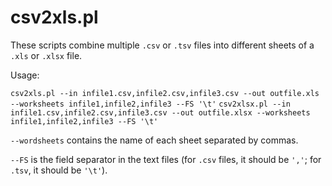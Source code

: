 # csv2xls.pl
These scripts combine multiple `.csv` or `.tsv` files into different sheets of a `.xls` or `.xlsx` file.

Usage:

`csv2xls.pl --in infile1.csv,infile2.csv,infile3.csv --out outfile.xls --worksheets infile1,infile2,infile3 --FS '\t'`
`csv2xlsx.pl --in infile1.csv,infile2.csv,infile3.csv --out outfile.xlsx --worksheets infile1,infile2,infile3 --FS '\t'`

`--wordsheets` contains the name of each sheet separated by commas.

`--FS` is the field separator in the text files (for `.csv` files, it should be `','`; for `.tsv`, it should be `'\t'`).
